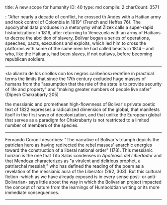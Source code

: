 title:          ​A new scope for humanity
ID:             40
type:           md
compile:        2
charCount:      3571


<!-- La rebelión popular de 1814 redefinió claramente como un problema político el límite que establecía la dicotomía entre llaneros/naturaleza y urbes/humanidad. Fue, además, un problema que contribuyó a redefinir la geopolítica bolivariana, y que desató la serie de acontecimientos que el Reader condensa en una imagen apócrifa pero ilustrativa-->: "After nearly a decade of conflict, he crossed th Andes with a Haitian army and took control of Colombia in 1819" (French and Heffes 76). The apocryphal data produces in a metonymy what Zizek calls a super-rapid historicization: In 1816, after returning to Venezuela with an army of Haitians to decree the abolition of slavery, Bolívar began a series of operations, speeches, pacts, executions and exploits, which led him to cross the platforms with some of the same men he had called beasts in 1814 – and who, like the Haitians, had been slaves, if not outlaws, before becoming republican soldiers. 

***

<la alianza de los criollos con los negros caribeños>redefine in practical terms the limits that since the 17th century excluded huge masses of humans from the "assumption that the role of the state is to provide security of life and property" and "making greater numbers of people live safer" (Dipesh Chakrabarty 205)

the messianic and promethean high-flownness of Bolivar's private poetic text of 1822 expresses a radicalized dimension of the global, that manifests itself in the first wave of decolonization, and that unlike the European global that serves as a paradigm for Chakrabarty is not restricted to a limited number of members of the species.

***

Fernando Coronil describes: "The narrative of Bolívar's triumph depicts the patrician hero as having redirected the rebel masses' anarchic energies toward the construction of a liberal national order" (178). This messianic horizon is the one that Tito Salas condenses in _Apoteosis del Libertador_ and that Mendoza characterizes as "a virulent and delirious prophet, a patriarchal messiah," who has defined the reading of the poem as a revelation of the messianic aura of the Liberator (292, 303). But this cultural fiction -which as we have already exposed is in every sense post- or anti-Bolivarian- says  little about the way in which the Bolivarian project impacted the concept of nature from the learnings of Humboldtian writing or its more immediate consequences.

***

<!-- Porque el auge de los hombres y mujeres reducidos a "ganado negro" fue, en la foto grande, el telón de fondo para la división categórica de las historias natural y humana que afianzaron los "filósofos de la libertad" en los siglos XVII y XVIII. Pero la relación entre esta división y la economía de plantación se verifica también en el grado granular del acontecimiento y el personaje precisos: John Locke fue, según Chakrabarty uno de los que contribuyó más sustancialmente a consolidar la <ontología y cosmología del dualismo moderno>; y, como nos recuerdan <Moore y el otro>, fue también quien redactó las leyes del estado de Virginia, <que un hito en la legitimación, justificación e institucionalización del tráfico y explotación de personas bajo tortura> [;;MooreY pp, ;Chakrabarty pp]. De forma similar, el joven caudillo que en 1814 clamó desesperadamente en Carúpano por la preservación de la "natural" separación entre unos humanos y otros es descendiente de una de las principales familias esclavistas de su país <referencia>. Y es también quien dos años más tarde imprimió, en el mismo lugar, el primer decreto de abolición de la esclavitud promulgado en tierra firme. -->
